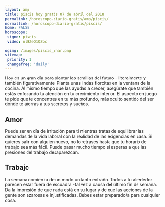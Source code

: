 ```yaml
---
layout: amp
title: piscis hoy gratis 07 de abril del 2018 
permalink: /horoscopo-diario-gratis/amp/piscis/
normallink: /horoscopo-diario-gratis/piscis/
home: FALSE
horoscopo:
 signo: piscis
 video: nlHZeO1QZoc

ogimg: /images/piscis_char.png
sitemap:
 priority: 1
 changefreq: 'daily'
---
```



Hoy es un gran día para plantar las semillas del futuro - literalmente y también figurativamente. Planta unas lindas florcitas en la ventana de la cocina. Al mismo tiempo que las ayudas a crecer, asegúrate que también estás enfocando tu atención en tu crecimiento interior. El aspecto en juego te pide que te concentres en tu más profundo, más oculto sentido del ser donde te aferras a tus secretos y sueños.

## Amor

Puede ser un día de irritación para ti mientras tratas de equilibrar las demandas de la vida laboral con la realidad de las exigencias en casa. Si quieres salir con alguien nuevo, no lo retrases hasta que tu horario de trabajo sea más fácil. Puede pasar mucho tiempo si esperas a que las presiones del trabajo desaparezcan.

## Trabajo

La semana comienza de un modo un tanto extraño. Todos a tu alrededor parecen estar fuera de escuadra -tal vez a causa del último fin de semana. Da la impresión de que nada está en su lugar y de que las acciones de la gente son azarosas e injustificadas. Debes estar preparado/a para cualquier cosa.